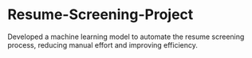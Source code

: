 # Resume-Screening-Project
Developed a machine learning model to automate the resume screening process, reducing manual effort and improving efficiency.
